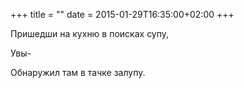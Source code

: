 +++
title = ""
date = 2015-01-29T16:35:00+02:00
+++

Пришедши на кухню в поисках супу,


Увы-


Обнаружил там в тачке залупу.


